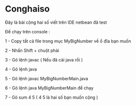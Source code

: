 # Conghaiso
Đây là bài cộng hai số viết trên IDE netbean đã test 

Để chạy trên console :

  1 - Copy tất cả file trong mục MyBigNumber về ổ đĩa bạn muốn
  
  2 - Nhấn Shift + chuột phải
  
  3 - Gõ lệnh javac ( Nếu đã cài java rồi )
  
  4 - Gõ lệnh java
  
  5 - Gõ lệnh javac MyBigNumberMain.java
  
  6 - Gõ lệnh java MyBigNumberMain để chạy
  
  7 - Gõ sum 4 5 ( 4 5 là hai số bạn muốn cộng )
  



